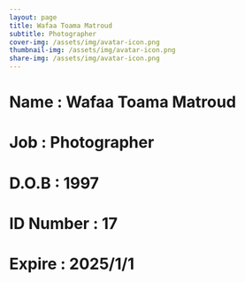 ```yaml
---
layout: page
title: Wafaa Toama Matroud
subtitle: Photographer
cover-img: /assets/img/avatar-icon.png
thumbnail-img: /assets/img/avatar-icon.png
share-img: /assets/img/avatar-icon.png
---
```


# Name : Wafaa Toama Matroud
# Job : Photographer
# D.O.B : 1997
# ID Number : 17
# Expire : 2025/1/1
